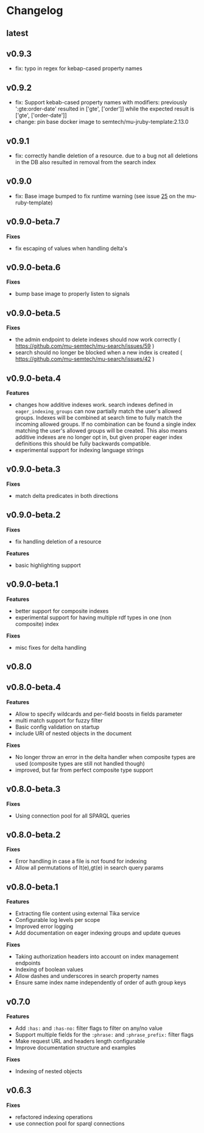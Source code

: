 # Changelog
## latest
## v0.9.3
- fix: typo in regex for kebap-cased property names

## v0.9.2
- fix: Support kebab-cased property names with modifiers: previously ':gte:order-date' resulted in ['gte', ['order']] while the expected result is ['gte', ['order-date']]
- change: pin base docker image to semtech/mu-jruby-template:2.13.0

## v0.9.1
- fix: correctly handle deletion of a resource. due to a bug not all deletions in the DB also resulted in removal from the search index

## v0.9.0
- fix: Base image bumped to fix runtime warning (see issue [25](https://github.com/mu-semtech/mu-ruby-template/pull/25) on the mu-ruby-template)

## v0.9.0-beta.7
**Fixes**
-  fix escaping of values when handling delta's

## v0.9.0-beta.6
**Fixes**
- bump base image to properly listen to signals

## v0.9.0-beta.5
**Fixes**
- the admin endpoint to delete indexes should now work correctly ( https://github.com/mu-semtech/mu-search/issues/59 )
- search should no longer be blocked when a new index is created ( https://github.com/mu-semtech/mu-search/issues/42 )

## v0.9.0-beta.4
**Features**
-  changes how additive indexes work. search indexes defined in `eager_indexing_groups` can now partially match the user's allowed groups. Indexes will be combined at search time to fully match the incoming allowed groups. If no combination can be found a single index matching the user's allowed groups will be created. This also means additive indexes are no longer opt in, but given proper eager index definitions this should be fully backwards compatible.
- experimental support for indexing language strings

## v0.9.0-beta.3
**Fixes**
- match delta predicates in both directions
## v0.9.0-beta.2
**Fixes**
- fix handling deletion of a resource

**Features**
- basic highlighting support

## v0.9.0-beta.1
**Features**
- better support for composite indexes
- experimental support for having multiple rdf types in one (non composite) index

**Fixes**
- misc fixes for delta handling

## v0.8.0
## v0.8.0-beta.4
**Features**
- Allow to specify wildcards and per-field boosts in fields parameter
- multi match support for fuzzy filter
- Basic config validation on startup
- include URI of nested objects in the document

**Fixes**
- No longer throw an error in the delta handler when composite types are used (composite types are still not handled though)
- improved, but far from perfect composite type support


## v0.8.0-beta.3
**Fixes**
- Using connection pool for all SPARQL queries

## v0.8.0-beta.2
**Fixes**
- Error handling in case a file is not found for indexing
- Allow all permutations of lt(e),gt(e) in search query params

## v0.8.0-beta.1
**Features**
- Extracting file content using external Tika service
- Configurable log levels per scope
- Improved error logging
- Add documentation on eager indexing groups and update queues

**Fixes**
- Taking authorization headers into account on index management endpoints
- Indexing of boolean values
- Allow dashes and underscores in search property names
- Ensure same index name independently of order of auth group keys

## v0.7.0
**Features**
- Add `:has:` and `:has-no:` filter flags to filter on any/no value
- Support multiple fields for the `:phrase:` and `:phrase_prefix:` filter flags
- Make request URL and headers length configurable
- Improve documentation structure and examples

**Fixes**
- Indexing of nested objects

## v0.6.3
**Fixes**
- refactored indexing operations
- use connection pool for sparql connections
